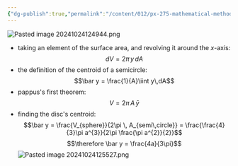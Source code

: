 ```yaml
---
{"dg-publish":true,"permalink":"/content/012/px-275-mathematical-methods/b-coordinate-systems-and-integration/b2-4-integration/px-275-b4e-pappus-s-first-theorem/","created":"2024-11-25T10:50:32.000+00:00","updated":"2024-11-26T10:05:01.534+00:00"}
---
```


![Pasted image 20241024124944.png](/img/user/pics/Pasted%20image%2020241024124944.png)
- taking an element of the surface area, and revolving it around the $x$-axis: 
$$dV = 2\pi\,y\,dA$$
- the definition of the centroid of a semicircle: 
$$\bar y = \frac{1}{A}\iint y\,dA$$
- pappus's first theorem: 
$$V = 2\pi\, A \,\bar y$$
- finding the disc's centroid: 
$$\bar y = \frac{V_{sphere}}{2\pi \, A_{semi\,circle}} = \frac{\frac{4}{3}\pi a^{3}}{2\pi \frac{\pi a^{2}}{2}}$$
$$\therefore \bar y = \frac{4a}{3\pi}$$
![Pasted image 20241024125527.png](/img/user/pics/Pasted%20image%2020241024125527.png)
